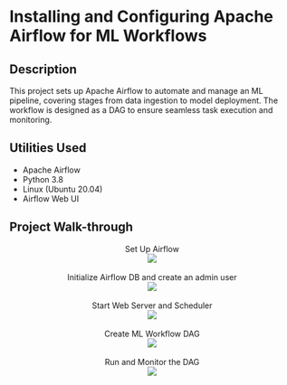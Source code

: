 <h1>Installing and Configuring Apache Airflow for ML Workflows</h1>


<h2>Description</h2>
This project sets up Apache Airflow to automate and manage an ML pipeline, covering stages from data ingestion to model deployment. The workflow is designed as a DAG to ensure seamless task execution and monitoring.
<br />


<h2>Utilities Used</h2>

- Apache Airflow 
- Python 3.8
- Linux (Ubuntu 20.04)
- Airflow Web UI


<h2>Project Walk-through</h2>

<p align="center">
Set Up Airflow <br />
<img src="https://i.imgur.com/NEWGFUl.jpeg"/>
<br />
<br />
Initialize Airflow DB and create an admin user <br/>
<img src="https://i.imgur.com/2kDxbCb.jpeg"/>
<br />
<br />
Start Web Server and Scheduler <br/>
<img src="https://i.imgur.com/BACo9fP.jpeg"/>
<br />
<br />
Create ML Workflow DAG <br/>
<img src="https://i.imgur.com/kM9uQG8.jpeg"/>
<br />
<br />
Run and Monitor the DAG <br/>
<img src="https://i.imgur.com/IfeXeYw.jpeg"/>
<br />
<br />

</p>

